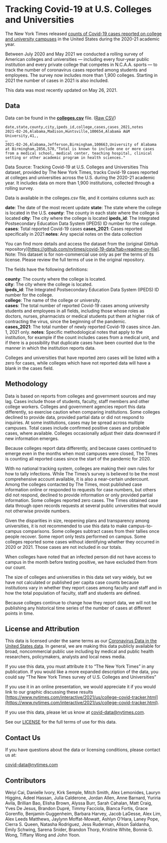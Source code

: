 # Tracking Covid-19 at U.S. Colleges and Universities

The New York Times released [counts of Covid-19 cases reported on college and university campuses](https://www.nytimes.com/interactive/2021/us/college-covid-tracker.html) in the United States during the 2020-21 academic year.

Between July 2020 and May 2021 we conducted a rolling survey of American colleges and universities — including every four-year public institution and every private college that competes in N.C.A.A. sports — to track the number of coronavirus cases reported among students and employees. The survey now includes more than 1,900 colleges. Starting in 2021 the number of cases in 2021 is also included.

This data was most recently updated on May 26, 2021.

## Data

Data can be found in the **[colleges.csv](colleges.csv)** file. ([Raw CSV](https://raw.githubusercontent.com/nytimes/covid-19-data/master/colleges/colleges.csv))

```
date,state,county,city,ipeds_id,college,cases,cases_2021,notes
2021-02-26,Alabama,Madison,Huntsville,100654,Alabama A&M University,41,,
…
2021-02-26,Alabama,Jefferson,Birmingham,100663,University of Alabama at Birmingham,2856,570,"Total is known to include one or more cases from a medical school, medical center, teaching hospital, clinical setting or other academic program in health sciences."
```

Data Source: Tracking Covid-19 at U.S. Colleges and Universities
This dataset, provided by The New York Times, tracks Covid-19 cases reported at colleges and universities across the U.S. during the 2020-21 academic year. It includes data on more than 1,900 institutions, collected through a rolling survey.

Data is available in the colleges.csv file, and it contains columns such as:

**date**: The date of the most recent update
**state**: The state where the college is located in the U.S.
**county**: The county in each state where the college is located
**city**: The city where the college is located
**ipeds_id**: The Integrated Postsecondary Education Data System (IPEDS) ID number for the college.  
**cases**: Total reported Covid-19 cases
**cases_2021**: Cases reported specifically in 2021
**notes**: Any special notes on the data collection

You can find more details and access the dataset from the (original GitHub repository)[https://github.com/nytimes/covid-19-data?tab=readme-ov-file].
Note: This dataset is for non-commercial use only as per the terms of its license. Please review the full terms of use in the original repository.


The fields have the following definitions:

**county**: The county where the college is located.  
**city**: The city where the college is located.  
**ipeds_id**: The Integrated Postsecondary Education Data System (IPEDS) ID number for the college.  
**college**: The name of the college or university.  
**cases**: The total number of reported Covid-19 cases among university students and employees in all fields, including those whose roles as doctors, nurses, pharmacists or medical students put them at higher risk of contracting the virus, since the beginning of the pandemic.  
**cases_2021**: The total number of newly reported Covid-19 cases since Jan. 1, 2021 only.
**notes**: Specific methodological notes that apply to the institution, for example if the count includes cases from a medical unit, and if there is a possibility that duplicate cases have been counted due to the manner in which the institution reports data.   

Colleges and universities that have reported zero cases will be listed with a zero for cases, while colleges which have not reported data will have a blank in the cases field.

## Methodology

Data is based on reports from colleges and government sources and may lag. Cases include those of students, faculty, staff members and other college workers. Colleges and government agencies report this data differently, so exercise caution when comparing institutions. Some colleges declined to provide data, provided partial data or did not respond to inquiries. At some institutions, cases may be spread across multiple campuses. Total cases include confirmed positive cases and probable cases, where available. Colleges occasionally adjust their data downward if new information emerges.

Because colleges report data differently, and because cases continued to emerge even in the months when most campuses were closed, The Times is counting all reported cases since the start of the pandemic for 2020.

With no national tracking system, colleges are making their own rules for how to tally infections. While The Times’s survey is believed to be the most comprehensive account available, it is also a near-certain undercount. Among the colleges contacted by The Times, most published case information online or responded to requests for case numbers, but others did not respond, declined to provide information or only provided partial information. Some colleges reported zero cases. The Times obtained case data through open records requests at several public universities that would not otherwise provide numbers.

Given the disparities in size, reopening plans and transparency among universities, it is not recommended to use this data to make campus-to-campus comparisons. Some colleges subtract cases from their tallies once people recover. Some report only tests performed on campus. Some colleges reported some cases without identifying whether they occurred in 2020 or 2021. Those cases are not included in our totals.

When colleges have noted that an infected person did not have access to campus in the month before testing positive, we have excluded them from our count.

The size of colleges and universities in this data set vary widely, but we have not calculated or published per capita case counts because institutions vary in whether they report cases among faculty and staff and in how the total population of faculty, staff and students are defined.

Because colleges continue to change how they report data, we will not be publishing any historical time series of the number of cases at different points in time. 

## License and Attribution

This data is licensed under the same terms as our [Coronavirus Data in the United States data](https://github.com/nytimes/covid-19-data). In general, we are making this data publicly available for broad, noncommercial public use including by medical and public health researchers, policymakers, analysts and local news media.

If you use this data, you must attribute it to “The New York Times” in any publication. If you would like a more expanded description of the data, you could say “The New York Times survey of U.S. Colleges and Universities”

If you use it in an online presentation, we would appreciate it if you would link to our graphic discussing these results [https://www.nytimes.com/interactive/2021/us/college-covid-tracker.html](https://www.nytimes.com/interactive/2021/us/college-covid-tracker.html).

If you use this data, please let us know at covid-data@nytimes.com.

See our [LICENSE](https://github.com/nytimes/covid-19-data/blob/master/LICENSE) for the full terms of use for this data.

## Contact Us

If you have questions about the data or licensing conditions, please contact us at:

covid-data@nytimes.com

## Contributors

Weiyi Cai, Danielle Ivory, Kirk Semple, Mitch Smith, Alex Lemonides, Lauryn Higgins, Adeel Hassan, Julia Calderone, Jordan Allen, Anne Barnard, Yuriria Avila, Brillian Bao, Elisha Brown, Alyssa Burr, Sarah Cahalan, Matt Craig, Yves De Jesus, Brandon Dupré, Timmy Facciola, Bianca Fortis, Grace Gorenflo, Benjamin Guggenheim, Barbara Harvey, Jacob LaGesse, Alex Lim, Alex Leeds Matthews, Jaylynn Moffat-Mowatt, Ashlyn O’Hara, Laney Pope, Cierra S. Queen, Natasha Rodriguez, Jess Ruderman, Alison Saldanha, Emily Schwing, Sarena Snider, Brandon Thorp, Kristine White, Bonnie G. Wong, Tiffany Wong and John Yoon.